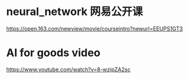 # neural_network 网易公开课

https://open.163.com/newview/movie/courseintro?newurl=EEUPS1GT3

# AI for goods video

https://www.youtube.com/watch?v=8-wzjpZA2sc
